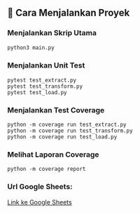 ## 🔧 Cara Menjalankan Proyek

### Menjalankan Skrip Utama
```bash
python3 main.py
```

### Menjalankan Unit Test
```
pytest test_extract.py
pytest test_transform.py
pytest test_load.py
```

### Menjalankan Test Coverage
```
python -m coverage run test_extract.py
python -m coverage run test_transform.py
python -m coverage run test_load.py
```

### Melihat Laporan Coverage
```
python -m coverage report
```

### Url Google Sheets:
[Link ke Google Sheets](https://docs.google.com/spreadsheets/d/1qkzwYBMQDRx0AFTONigI_vDn2ZUdWgZYl_CoBGktSxg/edit?gid=0#gid=0)
